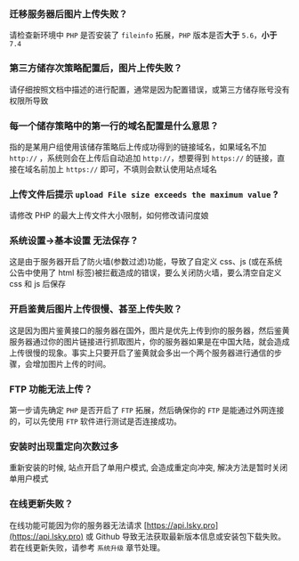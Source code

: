 ### 迁移服务器后图片上传失败？
请检查新环境中 `PHP` 是否安装了 `fileinfo` 拓展，`PHP` 版本是否**大于** `5.6`，**小于** `7.4`

### 第三方储存次策略配置后，图片上传失败？
请仔细按照文档中描述的进行配置，通常是因为配置错误，或第三方储存账号没有权限所导致

### 每一个储存策略中的第一行的域名配置是什么意思？
指的是某用户组使用该储存策略后上传成功得到的链接域名，如果域名不加 `http://` ，系统则会在上传后自动追加 `http://`，想要得到 `https://` 的链接，直接在域名前加上 `https://` 即可，不填则会默认使用站点域名

### 上传文件后提示 `upload File size exceeds the maximum value` ?
请修改 PHP 的最大上传文件大小限制，如何修改请问度娘

### 系统设置->基本设置 无法保存？
这是由于服务器开启了防火墙(参数过滤)功能，导致了自定义 css、js (或在系统公告中使用了 html 标签)被拦截造成的错误，要么关闭防火墙，要么清空自定义 css 和 js 后保存

### 开启鉴黄后图片上传很慢、甚至上传失败？
这是因为图片鉴黄接口的服务器在国外，图片是优先上传到你的服务器，然后鉴黄服务器通过你的图片链接进行抓取图片，你的服务器如果是在中国大陆，就会造成上传很慢的现象。事实上只要开启了鉴黄就会多出一个两个服务器进行通信的步骤，会增加图片上传的时间。

### FTP 功能无法上传？
第一步请先确定 `PHP` 是否开启了 `FTP` 拓展，然后确保你的 `FTP` 是能通过外网连接的，可以先使用 `FTP` 软件进行测试是否连接成功。

### 安装时出现重定向次数过多
重新安装的时候, 站点开启了单用户模式, 会造成重定向冲突, 解决方法是暂时关闭单用户模式

### 在线更新失败？
在线功能可能因为你的服务器无法请求 [https://api.lsky.pro](https://api.lsky.pro) 或 Github 导致无法获取最新版本信息或安装包下载失败。若在线更新失败，请参考 `系统升级` 章节处理。